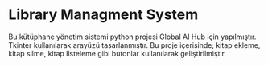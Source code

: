 # Library Managment System
 Bu kütüphane yönetim sistemi python projesi Global AI Hub için yapılmıştır. Tkinter kullanılarak arayüzü tasarlanmıştır. Bu proje içerisinde; kitap ekleme, kitap silme, kitap listeleme gibi butonlar kullanılarak geliştirilmiştir.

